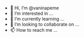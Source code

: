 - 👋 Hi, I’m @vaninapeme
- 👀 I’m interested in ...
- 🌱 I’m currently learning ...
- 💞️ I’m looking to collaborate on ...
- 📫 How to reach me ...

<!---
vaninapeme/vaninapeme is a ✨ special ✨ repository because its `README.md` (this file) appears on your GitHub profile.
You can click the Preview link to take a look at your changes.
--->
